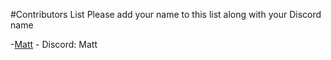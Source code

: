 #Contributors List
Please add your name to this list along with your Discord name

-[Matt](https://github.com/mattcsmith) - Discord: Matt
